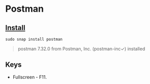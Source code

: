 # Postman

## [Install](https://linuxize.com/post/how-to-install-postman-on-ubuntu-20-04/)

```shell
sudo snap install postman
```
> postman 7.32.0 from Postman, Inc. (postman-inc✓) installed

## Keys

* Fullscreen - F11.
